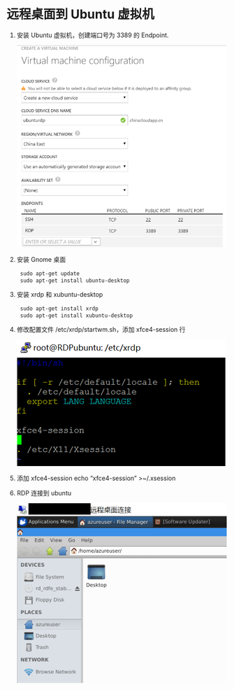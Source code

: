 <properties 
	pageTitle="远程桌面到 Ubuntu 虚拟机" 
	description="介绍如何远程桌面到 Ubuntu 虚拟机" 
	services="virtual machine" 
	documentationCenter="" 
	authors=""
	manager="" 
	editor=""/>
<tags ms.service="virtual-machine-aog" ms.date="" wacn.date="10/28/2016"/>

# 远程桌面到 Ubuntu 虚拟机 #

1. 安装 Ubuntu 虚拟机，创建端口号为 3389 的 Endpoint.

	![install-ubuntu](./media/aog-virtual-machines-ubuntu-remote-desktop/install-ubuntu.png "install-ubuntu")

2. 安装 Gnome 桌面

		sudo apt-get update
		sudo apt-get install ubuntu-desktop

3. 安装 xrdp 和 xubuntu-desktop

		sudo apt-get install xrdp
		sudo apt-get install xubuntu-desktop

4. 修改配置文件 /etc/xrdp/startwm.sh，添加 xfce4-session 行

	![modify-setting-file](./media/aog-virtual-machines-ubuntu-remote-desktop/modify-setting-file.png "modify-setting-file")

5. 添加 xfce4-session
		echo “xfce4-session” >~/.xsession

6. RDP 连接到 ubuntu

	![remote-desktop](./media/aog-virtual-machines-ubuntu-remote-desktop/remote-desktop.png "remote-desktop")
